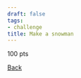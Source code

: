 ```yaml
---
draft: false
tags:
- challenge
title: Make a snowman
---
```

100 pts

[Back](https://shadybraden.com/jetlag) 
